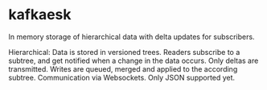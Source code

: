 # kafkaesk
In memory storage of hierarchical data with delta updates for subscribers.


Hierarchical: Data is stored in versioned trees.
Readers subscribe to a subtree, and get notified when a change in the data occurs. 
Only deltas are transmitted.
Writes are queued, merged and applied to the according subtree.
Communication via Websockets. 
Only JSON supported yet.
